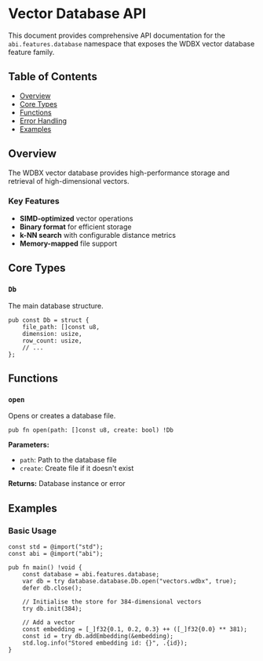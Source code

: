 # Vector Database API

This document provides comprehensive API documentation for the `abi.features.database`
namespace that exposes the WDBX vector database feature family.

## Table of Contents

- [Overview](#overview)
- [Core Types](#core-types)
- [Functions](#functions)
- [Error Handling](#error-handling)
- [Examples](#examples)

## Overview

The WDBX vector database provides high-performance storage and retrieval of high-dimensional vectors.

### Key Features

- **SIMD-optimized** vector operations
- **Binary format** for efficient storage
- **k-NN search** with configurable distance metrics
- **Memory-mapped** file support

## Core Types

### `Db`

The main database structure.

```zig
pub const Db = struct {
    file_path: []const u8,
    dimension: usize,
    row_count: usize,
    // ...
};
```

## Functions

### `open`

Opens or creates a database file.

```zig
pub fn open(path: []const u8, create: bool) !Db
```

**Parameters:**
- `path`: Path to the database file
- `create`: Create file if it doesn't exist

**Returns:** Database instance or error

## Examples

### Basic Usage

```zig
const std = @import("std");
const abi = @import("abi");

pub fn main() !void {
    const database = abi.features.database;
    var db = try database.database.Db.open("vectors.wdbx", true);
    defer db.close();

    // Initialise the store for 384-dimensional vectors
    try db.init(384);

    // Add a vector
    const embedding = [_]f32{0.1, 0.2, 0.3} ++ ([_]f32{0.0} ** 381);
    const id = try db.addEmbedding(&embedding);
    std.log.info("Stored embedding id: {}", .{id});
}
```

